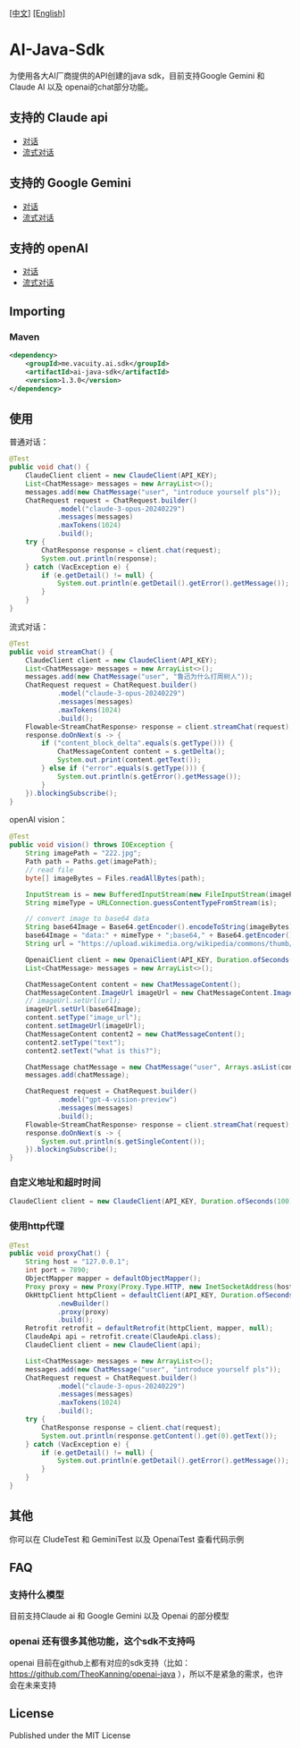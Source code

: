 
[[中文]](https://github.com/vacuityv/ai-java-sdk/tree/develop) [[English]](https://github.com/vacuityv/ai-java-sdk/blob/develop/README-eng.md)

# AI-Java-Sdk

为使用各大AI厂商提供的API创建的java sdk，目前支持Google Gemini 和 Claude AI 以及 openai的chat部分功能。

## 支持的 Claude api
- [对话](https://docs.anthropic.com/claude/reference/messages_post)
- [流式对话](https://docs.anthropic.com/claude/reference/messages-streaming)

## 支持的 Google Gemini
- [对话](https://ai.google.dev/tutorials/rest_quickstart)
- [流式对话](https://ai.google.dev/tutorials/rest_quickstart)

## 支持的 openAI
- [对话](https://platform.openai.com/docs/api-reference/chat/create)
- [流式对话](https://platform.openai.com/docs/api-reference/chat/streaming)



## Importing

### Maven
```xml
<dependency>
    <groupId>me.vacuity.ai.sdk</groupId>
    <artifactId>ai-java-sdk</artifactId>
    <version>1.3.0</version>       
</dependency>
```

## 使用

普通对话：

```java
@Test
public void chat() {
    ClaudeClient client = new ClaudeClient(API_KEY);
    List<ChatMessage> messages = new ArrayList<>();
    messages.add(new ChatMessage("user", "introduce yourself pls"));
    ChatRequest request = ChatRequest.builder()
            .model("claude-3-opus-20240229")
            .messages(messages)
            .maxTokens(1024)
            .build();
    try {
        ChatResponse response = client.chat(request);
        System.out.println(response);
    } catch (VacException e) {
        if (e.getDetail() != null) {
            System.out.println(e.getDetail().getError().getMessage());
        }
    }
}
```

流式对话：

```java
@Test
public void streamChat() {
    ClaudeClient client = new ClaudeClient(API_KEY);
    List<ChatMessage> messages = new ArrayList<>();
    messages.add(new ChatMessage("user", "鲁迅为什么打周树人"));
    ChatRequest request = ChatRequest.builder()
            .model("claude-3-opus-20240229")
            .messages(messages)
            .maxTokens(1024)
            .build();
    Flowable<StreamChatResponse> response = client.streamChat(request);
    response.doOnNext(s -> {
        if ("content_block_delta".equals(s.getType())) {
            ChatMessageContent content = s.getDelta();
            System.out.print(content.getText());
        } else if ("error".equals(s.getType())) {
            System.out.println(s.getError().getMessage());
        }
    }).blockingSubscribe();
}
```

openAI vision：

```java
@Test
public void vision() throws IOException {
    String imagePath = "222.jpg";
    Path path = Paths.get(imagePath);
    // read file
    byte[] imageBytes = Files.readAllBytes(path);

    InputStream is = new BufferedInputStream(new FileInputStream(imagePath));
    String mimeType = URLConnection.guessContentTypeFromStream(is);

    // convert image to base64 data
    String base64Image = Base64.getEncoder().encodeToString(imageBytes);
    base64Image = "data:" + mimeType + ";base64," + Base64.getEncoder().encodeToString(imageBytes);
    String url = "https://upload.wikimedia.org/wikipedia/commons/thumb/d/dd/Gfp-wisconsin-madison-the-nature-boardwalk.jpg/2560px-Gfp-wisconsin-madison-the-nature-boardwalk.jpg";

    OpenaiClient client = new OpenaiClient(API_KEY, Duration.ofSeconds(120));
    List<ChatMessage> messages = new ArrayList<>();

    ChatMessageContent content = new ChatMessageContent();
    ChatMessageContent.ImageUrl imageUrl = new ChatMessageContent.ImageUrl();
    // imageUrl.setUrl(url);
    imageUrl.setUrl(base64Image);
    content.setType("image_url");
    content.setImageUrl(imageUrl);
    ChatMessageContent content2 = new ChatMessageContent();
    content2.setType("text");
    content2.setText("what is this?");

    ChatMessage chatMessage = new ChatMessage("user", Arrays.asList(content, content2));
    messages.add(chatMessage);

    ChatRequest request = ChatRequest.builder()
            .model("gpt-4-vision-preview")
            .messages(messages)
            .build();
    Flowable<StreamChatResponse> response = client.streamChat(request);
    response.doOnNext(s -> {
        System.out.println(s.getSingleContent());
    }).blockingSubscribe();
}
```


### 自定义地址和超时时间

```java
ClaudeClient client = new ClaudeClient(API_KEY, Duration.ofSeconds(100), "https://example.com");
```


### 使用http代理

```java
@Test
public void proxyChat() {
    String host = "127.0.0.1";
    int port = 7890;
    ObjectMapper mapper = defaultObjectMapper();
    Proxy proxy = new Proxy(Proxy.Type.HTTP, new InetSocketAddress(host, port));
    OkHttpClient httpClient = defaultClient(API_KEY, Duration.ofSeconds(60))
            .newBuilder()
            .proxy(proxy)
            .build();
    Retrofit retrofit = defaultRetrofit(httpClient, mapper, null);
    ClaudeApi api = retrofit.create(ClaudeApi.class);
    ClaudeClient client = new ClaudeClient(api);

    List<ChatMessage> messages = new ArrayList<>();
    messages.add(new ChatMessage("user", "introduce yourself pls"));
    ChatRequest request = ChatRequest.builder()
            .model("claude-3-opus-20240229")
            .messages(messages)
            .maxTokens(1024)
            .build();
    try {
        ChatResponse response = client.chat(request);
        System.out.println(response.getContent().get(0).getText());
    } catch (VacException e) {
        if (e.getDetail() != null) {
            System.out.println(e.getDetail().getError().getMessage());
        }
    }
}
```
## 其他

你可以在 CludeTest 和 GeminiTest 以及 OpenaiTest 查看代码示例

## FAQ
### 支持什么模型
目前支持Claude ai 和 Google Gemini 以及 Openai 的部分模型

### openai 还有很多其他功能，这个sdk不支持吗
openai 目前在github上都有对应的sdk支持（比如：https://github.com/TheoKanning/openai-java ），所以不是紧急的需求，也许会在未来支持

## License
Published under the MIT License
